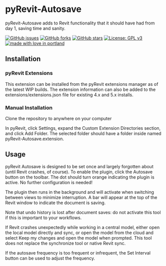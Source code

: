 # pyRevit-Autosave
pyRevit-Autosave adds to Revit functionality that it should have had from day 1, saving time and sanity.

[![GitHub issues](https://img.shields.io/github/issues/alexdaversa/pyRevit-Autosave.svg?style=for-the-badge)](https://github.com/alexdaversa/pyRevit-Autosave/issues)
[![GitHub forks](https://img.shields.io/github/forks/alexdaversa/pyRevit-Autosave.svg?style=for-the-badge)](https://github.com/alexdaversa/pyRevit-Autosave/network)
[![GitHub stars](https://img.shields.io/github/stars/alexdaversa/pyRevit-Autosave.svg?style=for-the-badge&colorB=red)](https://github.com/alexdaversa/pyRevit-Autosave/stargazers)
[![License: GPL v3](https://img.shields.io/badge/License-GPL%20v3-blue.svg?style=for-the-badge)](http://www.gnu.org/licenses/gpl-3.0)
[![made with love in portland](https://img.shields.io/badge/%3C%2F%3E%20with%20%3C3-Philadelphia%2C%20PA-green.svg?style=for-the-badge)](https://en.wikipedia.org/wiki/Philadelphia)

## Installation
### pyRevit Extensions
This extension can be installed from the pyRevit extensions manager as of the latest WIP builds. The extension information can also be added to the extensions/extensions.json file for existing 4.x and 5.x installs.


### Manual Installation
Clone the repository to anywhere on your computer

In pyRevit, click Settings, expand the Custom Extension Directories section, and click Add Folder. The selected folder should have a folder inside named pyRevit-Autosave.extension.


## Usage

pyRevit Autosave is designed to be set once and largely forgotten about (until Revit crashes, of course). To enable the plugin, click the Autosave button on the toolbar. The dot should turn orange indicating the plugin is active. No further configuration is needed!

The plugin then runs in the background and will activate when switching between views to minimize interruption. A bar will appear at the top of the Revit window to indicate the document is saving. 

Note that undo history is lost after document saves: do not activate this tool if this is important to your workflows. 

If Revit crashes unexpectedly while working in a central model, either open the local model directly and sync, or open the model from the cloud and select Keep my changes and open the model when prompted. This tool does not replace the synchronize tool or native Revit sync.

If the autosave frequency is too frequent or infrequent, the Set Interval button can be used to adjust the frequency.
